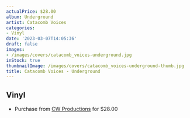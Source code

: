 ```yaml
---
actualPrice: $28.00
album: Underground
artist: Catacomb Voices
categories:
- Vinyl
date: '2023-03-07T14:05:36'
draft: false
images:
- /images/covers/catacomb_voices-underground.jpg
inStock: true
thumbnailImage: /images/covers/catacomb_voices-underground-thumb.jpg
title: Catacomb Voices - Underground
---
```


## Vinyl
* Purchase from [CW Productions](https://shop.cwproductions.net/products/catacomb-voices-underground-lp) for $28.00

